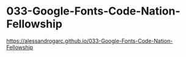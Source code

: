 # 033-Google-Fonts-Code-Nation-Fellowship
https://alessandrogarc.github.io/033-Google-Fonts-Code-Nation-Fellowship
